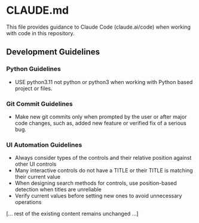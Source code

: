 # CLAUDE.md

This file provides guidance to Claude Code (claude.ai/code) when working with code in this repository.

## Development Guidelines

### Python Guidelines
- USE python3.11 not python or python3 when working with Python based project or files.

### Git Commit Guidelines
- Make new git commits only when prompted by the user or after major code changes, such as, added new feature or verified fix of a serious bug.

### UI Automation Guidelines
- Always consider types of the controls and their relative position against other UI controls
- Many interactive controls do not have a TITLE or their TITLE is matching their current value
- When designing search methods for controls, use position-based detection when titles are unreliable
- Verify current values before setting new ones to avoid unnecessary operations

[... rest of the existing content remains unchanged ...]